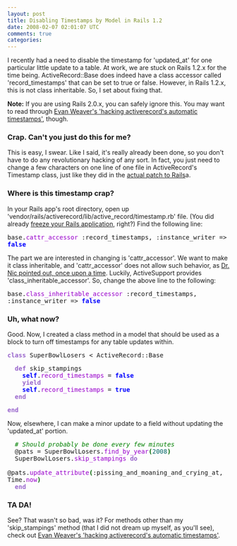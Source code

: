 ```yaml
--- 
layout: post
title: Disabling Timestamps by Model in Rails 1.2
date: 2008-02-07 02:01:07 UTC
comments: true
categories: 
--- 
```

I recently had a need to disable the timestamp for 'updated\_at' for one particular little update to a table. At work, we are stuck on Rails 1.2.x for the time being. ActiveRecord::Base does indeed have a class accessor called 'record\_timestamps' that can be set to true or false. However, in Rails 1.2.x, this is not class inheritable. So, I set about fixing that.

**Note:** If you are using Rails 2.0.x, you can safely ignore this. You may want to read through [Evan Weaver's 'hacking activerecord's automatic timestamps'](http://blog.evanweaver.com/articles/2006/12/26/hacking-activerecords-automatic-timestamps/), though.

### Crap. Can't you just do this for me?

This is easy, I swear. Like I said, it's really already been done, so you don't have to do any revolutionary hacking of any sort. In fact, you just need to change a few characters on one line of one file in ActiveRecord's Timestamp class, just like they did in the [actual patch to Rails](http://dev.rubyonrails.org/changeset/8217)a.

### Where is this timestamp crap?

In your Rails app's root directory, open up 'vendor/rails/activerecord/lib/active\_record/timestamp.rb' file. (You did already [freeze your Rails application](http://softiesonrails.com/2008/1/3/freezing-your-rails-application), right?) Find the following line:

<div class="codeblock">

<div class="ruby" style="font-family: monospace;">

base.<span style="color: #9900CC;">cattr\_accessor</span> :record\_timestamps, :instance\_writer =\> <span style="color: #0000FF; font-weight: bold;">false</span>

</div>

</div>

The part we are interested in changing is 'cattr\_accessor'. We want to make it class inheritable, and 'cattr\_accessor' does not allow such behavior, as [Dr. Nic pointed out, once upon a time](http://drnicwilliams.com/2006/08/27/so-cattr_accessor-doesnt-work-like-it-should/). Luckily, ActiveSupport provides 'class\_inheritable\_accessor'. So, change the above line to the following:

<div class="codeblock">

<div class="ruby" style="font-family: monospace;">

base.<span style="color: #9900CC;">class\_inheritable\_accessor</span> :record\_timestamps, :instance\_writer =\> <span style="color: #0000FF; font-weight: bold;">false</span>

</div>

</div>

### Uh, what now?

Good. Now, I created a class method in a model that should be used as a block to turn off timestamps for any table updates within.

<div class="codeblock">

<div class="ruby" style="font-family: monospace;">

<span style="color: #9966CC; font-weight: bold;">class</span> SuperBowlLosers \< ActiveRecord::Base  
  
  <span style="color: #9966CC; font-weight: bold;">def</span> skip\_stampings  
    <span style="color: #0000FF; font-weight: bold;">self</span>.<span style="color: #9900CC;">record\_timestamps</span> = <span style="color: #0000FF; font-weight: bold;">false</span>  
    <span style="color: #9966CC; font-weight: bold;">yield</span>  
    <span style="color: #0000FF; font-weight: bold;">self</span>.<span style="color: #9900CC;">record\_timestamps</span> = <span style="color: #0000FF; font-weight: bold;">true</span>  
  <span style="color: #9966CC; font-weight: bold;">end</span>  
  
<span style="color: #9966CC; font-weight: bold;">end</span>

</div>

</div>

Now, elsewhere, I can make a minor update to a field without updating the 'updated\_at' portion.

<div class="codeblock">

<div class="ruby" style="font-family: monospace;">

  <span style="color: #008000; font-style: italic;">\# Should probably be done every few minutes</span>  
  @pats = SuperBowlLosers.<span style="color: #9900CC;">find\_by\_year</span><span style="color: #006600; font-weight: bold;">(</span><span style="color: #006666;">2008</span><span style="color: #006600; font-weight: bold;">)</span>  
  SuperBowlLosers.<span style="color: #9900CC;">skip\_stampings</span> <span style="color: #9966CC; font-weight: bold;">do</span>  
    @pats.<span style="color: #9900CC;">update\_attribute</span><span style="color: #006600; font-weight: bold;">(</span>:pissing\_and\_moaning\_and\_crying\_at, Time.<span style="color: #9900CC;">now</span><span style="color: #006600; font-weight: bold;">)</span>  
  <span style="color: #9966CC; font-weight: bold;">end</span>

</div>

</div>

### TA DA\!

See? That wasn't so bad, was it? For methods other than my 'skip\_stampings' method (that I did not dream up myself, as you'll see), check out [Evan Weaver's 'hacking activerecord's automatic timestamps'](http://blog.evanweaver.com/articles/2006/12/26/hacking-activerecords-automatic-timestamps/).
